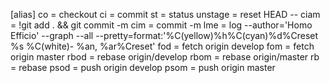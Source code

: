 [alias]
        co = checkout
        ci = commit
        st = status
        unstage = reset HEAD --
        ciam = !git add . && git commit -m
        cim = commit -m
        lme = log --author='Homo Efficio' --graph --all --pretty=format:'%C(yellow)%h%C(cyan)%d%Creset %s %C(white)- %an, %ar%Creset'
        fod = fetch origin develop
        fom = fetch origin master
        rbod = rebase origin/develop
        rbom = rebase origin/master
        rb = rebase
        psod = push origin develop
        psom = push origin master
